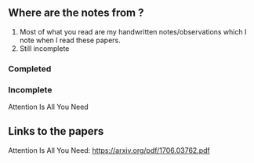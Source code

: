 ## Where are the notes from ?

1. Most of what you read are my handwritten notes/observations which I note when I read these papers.
2. Still incomplete 

### Completed

### Incomplete
Attention Is All You Need

## Links to the papers
Attention Is All You Need: https://arxiv.org/pdf/1706.03762.pdf
